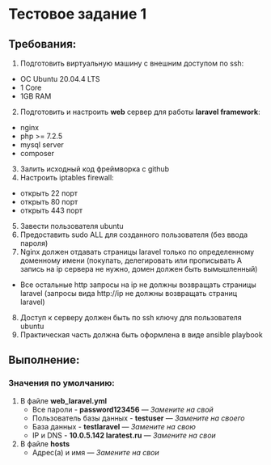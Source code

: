 # **Тестовое задание 1**

## Требования:
1) Подготовить виртуальную машину с внешним доступом по ssh:
  * ОС Ubuntu 20.04.4 LTS
  * 1 Core
  * 1GB RAM
2) Подготовить и настроить **web** сервер для работы **laravel framework**:
  * nginx
  * php >= 7.2.5
  * mysql server
  * composer
3) Залить исходный код фреймворка с github
4) Настроить iptables firewall:
  * открыть 22 порт
  * открыть 80 порт
  * открыть 443 порт
5) Завести пользователя ubuntu
6) Предоставить sudo ALL для созданного пользователя (без ввода пароля)
7) Nginx должен отдавать страницы laravel только по определенному доменному имени (покупать, делегировать или прописывать А запись на ip сервера не нужно, домен должен быть вымышленный)
  * Все остальные http запросы на ip не должны возвращать страницы laravel (запросы вида http://ip не должны возвращать страниц laravel)
8) Доступ к серверу должен быть по ssh ключу для пользователя ubuntu
9) Практическая часть должна быть оформлена в виде ansible playbook

## Выполнение:
### Значения по умолчанию:
1) В файле **web_laravel.yml**
   * Все пароли - **password123456** — *Замените на свой*
   * Пользователь базы данных - **testuser** — *Замените на своего*
   * База данных - **testlaravel** — *Замените на свою*
   * IP и DNS - **10.0.5.142 laratest.ru** — *Замените на свои*
2) В файле **hosts**
   * Адрес(а) и имя — *Замените на свои*
